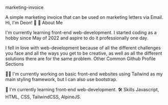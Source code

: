 marketing-invoice

A simple marketing invoice that can be used on marketing letters via Email.
Hi, I'm Deon! 👋
🚀 About Me

I'm currently learning front-end web-development. I started coding as a hobby since May of 2022 and aspire to do it professionally one day.

I fell in love with web-development because of all the different challenges you face and all the ways you get to be creative, as well as all the different solutions there are for the same problem.
Other Common Github Profile Sections

👩‍💻 I'm currently working on basic front-end websites using Tailwind as my main styling framework, but I can also use bootstrap.

🧠 I'm currently learning front-end web-development.
🛠 Skills
Javascript, HTML, CSS, TailwindCSS, AlpineJS.
